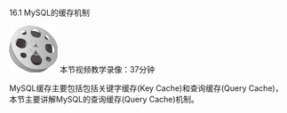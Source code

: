 ### 
  16.1 MySQL的缓存机制


<img class="my_markdown" class="h-pic" src="../images/Figure-0393-276.jpg" style="width:87px;  height: 85px; "/> 本节视频教学录像：37分钟

MySQL缓存主要包括包括关键字缓存(Key Cache)和查询缓存(Query Cache)，本节主要讲解MySQL的查询缓存(Query Cache)机制。

